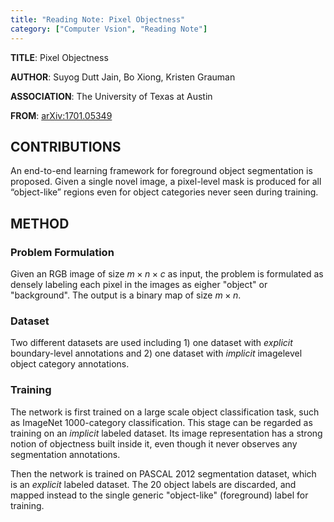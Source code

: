 ```yaml
---
title: "Reading Note: Pixel Objectness"
category: ["Computer Vsion", "Reading Note"]
---
```


**TITLE**: Pixel Objectness

**AUTHOR**: Suyog Dutt Jain, Bo Xiong, Kristen Grauman

**ASSOCIATION**: The University of Texas at Austin

**FROM**: [arXiv:1701.05349](https://arxiv.org/abs/1701.05349)

## CONTRIBUTIONS ##

 An end-to-end learning framework for foreground object segmentation is proposed. Given a single novel image, a pixel-level mask is produced for all “object-like” regions even for object categories never seen during training. 

## METHOD ##

### Problem Formulation ###

Given an RGB image of size  $m \times n \times c$ as input, the problem is formulated as densely labeling each pixel in the images as eigher "object" or "background". The output is a binary map of size $m \times n$.

### Dataset ###

Two different datasets are used including 1) one dataset with *explicit* boundary-level annotations and 2) one dataset with *implicit* imagelevel object category annotations.

### Training ###

The network is first trained on a large scale object classification task, such as ImageNet 1000-category classification. This stage can be regarded as training on an *implicit* labeled dataset. Its image representation has a strong notion of objectness built inside it, even though it never observes any segmentation annotations. 

Then the network is trained on PASCAL 2012 segmentation dataset, which is an *explicit* labeled dataset. The 20 object labels are discarded, and mapped instead to the single generic "object-like" (foreground) label for training.
